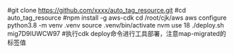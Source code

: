 #git clone https://github.com/xxxx/auto_tag_resource.git
#cd auto_tag_resource
#npm install -g aws-cdk
cd /root/cjk/aws
aws configure
python3.8 -m venv .venv
source .venv/bin/activate
nvm use 18
./deploy.sh mig7D9IUWCW97
#执⾏cdk deploy命令进⾏⼯具部署，注意map-migrated的标签值
